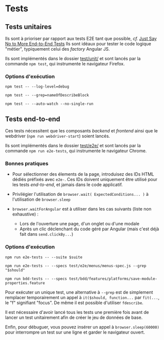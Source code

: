 # Tests

## Tests unitaires
Ils sont à prioriser par rapport aux tests E2E tant que possible, _cf._ [Just Say No to More End-to-End Tests](https://testing.googleblog.com/2015/04/just-say-no-to-more-end-to-end-tests.html)
Ils sont idéaux pour tester le code logique "métier", typiquement celui des _factory_ Angular JS.

Ils sont implémentés dans le dossier [test/unit/](https://github.com/voyages-sncf-technologies/hesperides-gui/tree/master/test/unit)
et sont lancés par la commande `npm test`, qui instrumente le navigateur Firefox.

### Options d'exécution

    npm test -- --log-level=debug

    npm test -- --grep=nameOfDescribeBlock

    npm test -- --auto-watch --no-single-run


## Tests end-to-end

Ces tests nécessitent que les composants _backend_ et _frontend_ ainsi que
le webdriver (`npm run webdriver-start`) soient lancés.

Ils sont implémentés dans le dossier [test/e2e/](https://github.com/voyages-sncf-technologies/hesperides-gui/tree/master/test/e2e)
et sont lancés par la commande `npm run e2e-tests`, qui instrumente le navigateur Chrome.

### Bonnes pratiques

- Pour sélectionner des élements de la page, introduisez des IDs HTML dédiés préfixés avec `e2e-`.
Ces IDs doivent uniquement être utilisé pour les tests _end-to-end_, et jamais dans le code applicatif.

- Privilégier l'utilisation de `browser.wait( ExpectedConditions... )` à l'utilisation de `browser.sleep`

- `browser.waitForAngular` est à utiliser dans les cas suivants (liste non exhaustive) :
  - Lors de l'ouverture une page, d'un onglet ou d'une modale
  - Après un clic déclenchant du code géré par Angular (mais c'est déjà fait dans `send.clickBy...`)

### Options d'exécution

    npm run e2e-tests -- --suite $suite

    npm run e2e-tests -- --specs test/e2e/menus/menus-spec.js --grep "$should"

    npm run bdd-tests -- --specs test/bdd/features/platforms/save-module-properties.feature

Pour exécuter un unique test, une alternative à `--grep` est de simplement remplacer temporairement
un appel à `it($should, function...` par `fit(...`, le "f" signifiant "focus".
De même il est possible d'utiliser `fdescribe`.

Il est nécessaire d'avoir lancé tous les tests une première fois avant de lancer un test unitairement afin de créer le jeu de données de base.

Enfin, pour débuguer, vous pouvez insérer un appel à `browser.sleep(60000)` pour interrompre un test sur une ligne et garder le navigateur ouvert.
